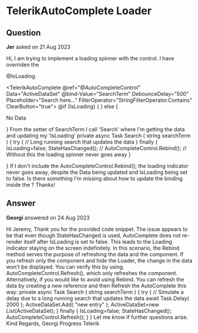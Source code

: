# TelerikAutoComplete Loader

## Question

**Jer** asked on 21 Aug 2023

Hi, I am trying to implement a loading spinner with the <TelerikAutoComplete> control. I have overriden the <NoDataTemplate> <p>@IsLoading</p>
<TelerikAutoComplete
@ref="@AutoCompleteControl" Data="ActiveDataSet" @bind-Value="SearchTerm" DebounceDelay="500" Placeholder="Search here..." FilterOperator="StringFilterOperator.Contains" ClearButton="true">
<NoDataTemplate>
@if (IsLoading)
{
<TelerikLoader Visible="true" Size="@ThemeConstants.Loader.Size.Large" ThemeColor="@ThemeConstants.Loader.ThemeColor.Tertiary" Type="@LoaderType.ConvergingSpinner" />
} else {
<p>No Data</p>
}
</NoDataTemplate>
</TelerikAutoComplete> From the setter of SearchTerm I call 'Search' where I'm getting the data and updating my 'IsLoading' private async Task Search ( string searchTerm ) { try { // Long running search that updates the data } finally {
IsLoading=false;
StateHasChanged(); // AutoCompleteControl.Rebind(); // Without this the loading spinner never goes away }

} If I don't include the AutoCompleteControl.Rebind(); the loading indicator never goes away, despite the Data being updated and IsLoading being set to false. Is there something I'm missing about how to update the binding inside the <NoDataTemplate>? Thanks!

## Answer

**Georgi** answered on 24 Aug 2023

Hi Jeremy, Thank you for the provided code snippet. The issue appears to be that even though StateHasChanged is used, AutoComplete does not re-render itself after IsLoading is set to false. This leads to the Loading indicator staying on the screen indefinitely. In this scenario, the Rebind method serves the purpose of refreshing the data and the component. If you refresh only the component and hide the Loader, the change in the data won't be displayed. You can verify this by using AutoCompleteControl.Refresh(), which only refreshes the component. Alternatively, if you would like to avoid using Rebind. You can refresh the data by creating a new reference and then Refresh the AutoComplete this way: private async Task Search ( string searchTerm ) { try { // Simulate a delay due to a long running search that updates the data await Task.Delay( 2000 );
ActiveDataSet.Add( "new entry" );
ActiveDataSet=new List<string>(ActiveDataSet);
} finally {
IsLoading=false;
StateHasChanged();
AutoCompleteControl.Refresh();
}
} Let me know if further questions arise. Kind Regards, Georgi Progress Telerik

